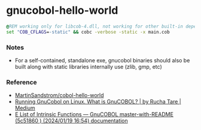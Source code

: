 gnucobol-hello-world
====================
```cmd
@REM working only for libcob-4.dll, not working for other built-in dependencies when gnucobol does not provide them as static libraries
set "COB_CFLAGS=-static" && cobc -verbose -static -x main.cob
```
### Notes
- For a self-contained, standalone exe, gnucobol binaries should also be built along with static libraries internally use (zlib, gmp, etc)

### Reference
- [MartinSandstrom/cobol-hello-world](https://github.com/MartinSandstrom/cobol-hello-world)
- [Running GnuCobol on Linux. What is GnuCOBOL? | by Rucha Tare | Medium](https://ruchatare.medium.com/running-gnucobol-on-linux-2165959461d)
- [E List of Intrinsic Functions — GnuCOBOL master-with-README (5c51860 ) (2024/01/19 16:54) documentation](https://superbol.eu/gnucobol/gnucobpg/chapter17.html)
